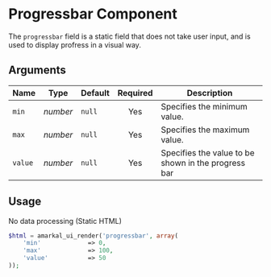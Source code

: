 # Progressbar Component

The `progressbar` field is a static field that does not take user input, and is used to display profress in a visual way.

## Arguments

Name | Type | Default | Required | Description
---|---|---|:---:|---
`min`|*number*|`null`|Yes|Specifies the minimum value.
`max`|*number*|`null`|Yes|Specifies the maximum value.
`value`|*number*|`null`|Yes|Specifies the value to be shown in the progress bar

## Usage

No data processing (Static HTML)

```php
$html = amarkal_ui_render('progressbar', array(
    'min'             => 0,
    'max'             => 100,
    'value'           => 50
));
```